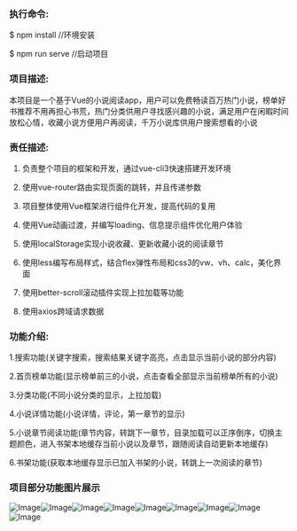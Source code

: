 ### 执行命令:
$ npm install    //环境安装  

$ npm run serve  //启动项目  
### 项目描述:  
本项目是一个基于Vue的小说阅读app，用户可以免费畅读百万热门小说，榜单好书推荐不用再担心书荒，热门分类供用户寻找感兴趣的小说，满足用户在闲暇时间放松心情，收藏小说方便用户再阅读，千万小说库供用户搜索想看的小说  
### 责任描述:  
1)	负责整个项目的框架和开发，通过vue-cli3快速搭建开发环境  

2)	使用vue-router路由实现页面的跳转，并且传递参数  

3)	项目整体使用Vue框架进行组件化开发，提高代码的复用  

4)	使用Vue动画过渡，并编写loading、信息提示组件优化用户体验  

5)	使用localStorage实现小说收藏、更新收藏小说的阅读章节  

6)	使用less编写布局样式，结合flex弹性布局和css3的vw、vh、calc，美化界面  

7)	使用better-scroll滚动插件实现上拉加载等功能  

8)	使用axios跨域请求数据  



### 功能介绍:  

1.搜索功能(关键字搜索，搜索结果关键字高亮，点击显示当前小说的部分内容)  

2.首页榜单功能(显示榜单前三的小说，点击查看全部显示当前榜单所有的小说)  

3.分类功能(不同小说分类的显示，上拉加载)  

4.小说详情功能(小说详情，评论，第一章节的显示)  

5.小说章节阅读功能(章节内容，转跳下一章节，目录加载可以正序倒序，切换主题颜色，进入书架本地缓存当前小说以及章节，跟随阅读自动更新本地缓存)  

6.书架功能(获取本地缓存显示已加入书架的小说，转跳上一次阅读的章节)  

### 项目部分功能图片展示  

![Image](https://github.com/yujinxings/qiedemo/blob/master/images/1.png)![Image](https://github.com/yujinxings/qiedemo/blob/master/images/2.png)![Image](https://github.com/yujinxings/qiedemo/blob/master/images/3.png)![Image](https://github.com/yujinxings/qiedemo/blob/master/images/4.png)![Image](https://github.com/yujinxings/qiedemo/blob/master/images/5.png)![Image](https://github.com/yujinxings/qiedemo/blob/master/images/6.png)![Image](https://github.com/yujinxings/qiedemo/blob/master/images/7.png)![Image](https://github.com/yujinxings/qiedemo/blob/master/images/8.png)![Image](https://github.com/yujinxings/qiedemo/blob/master/images/9.png)


